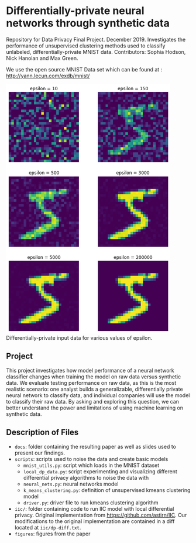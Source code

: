 # Differentially-private neural networks through synthetic data
Repository for Data Privacy Final Project. December 2019. Investigates the performance of unsupervised clustering methods used to classify unlabeled, differentially-private MNIST data. Contributors: Sophia Hodson, Nick Hanoian and Max Green. 


We use the open source MNIST Data set which can be found at : http://yann.lecun.com/exdb/mnist/

![Noised MNIST data](docs/paper-src/figures/epsilons.png)
Differentially-private input data for various values of epsilon.

## Project


This project investigates how model performance of a neural network
classifier changes when training the model on raw data versus
synthetic data. We evaluate testing performance on raw data, as this
is the most realistic scenario: one analyst builds a generalizable,
differentially private neural network to classify data, and individual
companies will use the model to classify their raw data. By asking and
exploring this question, we can better understand the power and
limitations of using machine learning on synthetic data.


## Description of Files

- `docs`: folder containing the resulting paper as well as slides used to present our findings.
- `scripts`: scripts used to noise the data and create basic models
  - `mnist_utils.py`: script which loads in the MNIST dataset
  - `local_dp_data.py`: script experimenting and visualizing different differential privacy algorithms to noise the data with
  - `neural_nets.py`: neural networks model
  - `k_means_clustering.py`: definition of unsupervised kmeans clustering model 
  - `driver.py`: driver file to run kmeans clustering algorithm
- `iic/`: folder containing code to run IIC model with local differential privacy. Original implementation from https://github.com/astirn/IIC. Our modifications to the original implementation are contained in a diff located at `iic/dp-diff.txt`.
- `figures`: figures from the paper



<!-- # Possible Approaches -->
<!-- ## Unary Encoding with Clustering -->
<!-- - convert each pixel to binary: either on or off -->
<!-- - convert each label to one hot representation -->
<!-- - use unary encoding on each example to get local synthetic dataset -->
<!-- - We hope that the noisy images are not too bad -->
<!-- - but the noisy labels are very bad and not recoverable on their own -->
<!-- - use unsupervised clustering on the examples (ignoring labels) -->
<!-- - hopefully these form good clusters -->
<!-- - then look at all of the noisy labels within each cluster, and determine the most likely label for that cluster (we are thinking that this will be very evident because each cluster should have a LOT of examples in it, so averaging is on our side) -->
<!-- - Then we label the clusters, and we have a differentially private model to take an image and classify it -->
<!-- - look at performance -->

<!-- ## Marginals and Convolutional Neural Net -->
<!-- - build 2-way marginals between each pixel and the label -->
<!-- - build 1-way marginal for the label -->
<!-- - build synthetic dataset by drawing a label from the 1-way marginal, then draw a pixel value from each 2-way marginal, given that label -->
<!-- - train CNN classify the data -->
<!-- - look at performance -->

